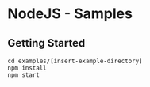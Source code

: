 # NodeJS - Samples

## Getting Started

```
cd examples/[insert-example-directory]
npm install
npm start
```
